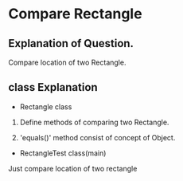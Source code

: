 # Compare Rectangle

## Explanation of Question.

Compare location of two Rectangle.

## class Explanation

- Rectangle class

1. Define methods of comparing two Rectangle.

2. 'equals()' method consist of concept of Object.

- RectangleTest class(main)

Just compare location of two rectangle